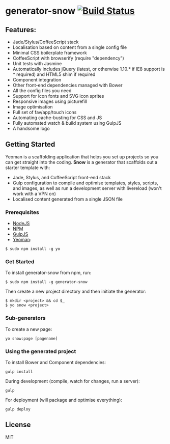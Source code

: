 # generator-snow [![Build Status](https://secure.travis-ci.org/darryl-snow/generator-snow.png?branch=master)](https://travis-ci.org/darryl-snow/generator-snow)

## Features:
* Jade/Stylus/CoffeeScript stack
* Localisation based on content from a single config file
* Minimal CSS boilerplate framework
* CoffeeScript with browserify (require "dependency")
* Unit tests with Jasmine
* Automatically includes jQuery (latest, or otherwise 1.10.* if IE8 support is * required) and HTML5 shim if required
* Component integration
* Other front-end dependencies managed with Bower
* All the config files you need
* Support for icon fonts and SVG icon sprites
* Responsive images using picturefill
* Image optimisation
* Full set of fav/app/touch icons
* Automating cache-busting for CSS and JS
* Fully automated watch & build system using GulpJS
* A handsome logo


## Getting Started

Yeoman is a scaffolding application that helps you set up projects so you can get straight into the coding. **Snow** is a generator that scaffolds out a starter template with:

* Jade, Stylus, and CoffeeScript front-end stack
* Gulp configuration to compile and optimise templates, styles, scripts, and images, as well as run a development server with livereload (won't work with a VPN on)
* Localised content generated from a single JSON file

### Prerequisites

* [NodeJS](https://nodejs.org)
* [NPM](https://npmjs.org)
* [GulpJS](http://gulpjs.com)
* [Yeoman](http://yeoman.io/):

```
$ sudo npm install -g yo
```

### Get Started

To install generator-snow from npm, run:

```
$ sudo npm install -g generator-snow
```

Then create a new project directory and then initiate the generator:

```
$ mkdir <project> && cd $_
$ yo snow <project>
```

### Sub-generators

To create a new page:

```
yo snow:page [pagename]
```

### Using the generated project

To install Bower and Component dependencies:

```
gulp install
```

During development (compile, watch for changes, run a server):

```
gulp
```

For deployment (will package and optimise everything):

```
gulp deploy
```

## License

MIT